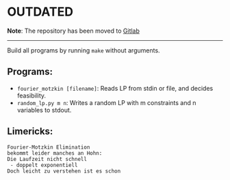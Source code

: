 # OUTDATED

**Note**: The repository has been moved to [Gitlab](https://gitlab.com/agwilt-uni/lgo)

---------------------

Build all programs by running `make` without arguments.

## Programs:
 * `fourier_motzkin [filename]`: Reads LP from stdin or file, and decides feasibility.
 * `random_lp.py m n`: Writes a random LP with m constraints and n variables to stdout.

## Limericks:
    Fourier-Motzkin Elimination
    bekommt leider manches an Hohn:
    Die Laufzeit nicht schnell
     - doppelt exponentiell
    Doch leicht zu verstehen ist es schon

